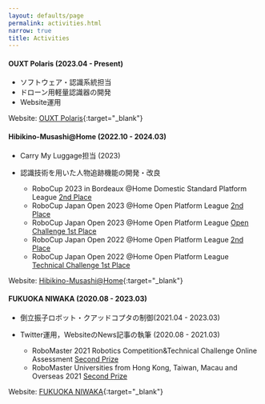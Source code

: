 ```yaml
---
layout: defaults/page
permalink: activities.html
narrow: true
title: Activities
---
```


#### OUXT Polaris (2023.04 - Present)
* ソフトウェア・認識系統担当
* ドローン用軽量認識器の開発 
* Website運用

Website: [OUXT Polaris](https://www.ouxt.jp/){:target="_blank"}  


#### Hibikino-Musashi@Home (2022.10 - 2024.03) 
* Carry My Luggage担当 (2023)
* 認識技術を用いた人物追跡機能の開発・改良  

    * RoboCup 2023 in Bordeaux @Home Domestic Standard Platform League <u>2nd Place</u>
    * RoboCup Japan Open 2023 @Home Open Platform League <u>2nd Place</u>
    * RoboCup Japan Open 2023 @Home Open Platform League <u>Open Challenge 1st Place</u>
    * RoboCup Japan Open 2022 @Home Open Platform League <u>2nd Place</u>
    * RoboCup Japan Open 2022 @Home Open Platform League <u>Technical Challenge 1st Place</u>

Website: [Hibikino-Musashi@Home](https://www.brain.kyutech.ac.jp/~hma/ja/top/){:target="_blank"}  


#### FUKUOKA NIWAKA (2020.08 - 2023.03)
* 倒立振子ロボット・クアッドコプタの制御(2021.04 - 2023.03)  
* Twitter運用，WebsiteのNews記事の執筆 (2020.08 - 2021.03)

    * RoboMaster 2021 Robotics Competition&Technical Challenge Online Assessment <u>Second Prize</u>
    * RoboMaster Universities from Hong Kong, Taiwan, Macau and Overseas 2021 <u>Second Prize</u>

Website: [FUKUOKA NIWAKA](https://projectrm.niwakasoft.jp/){:target="_blank"}